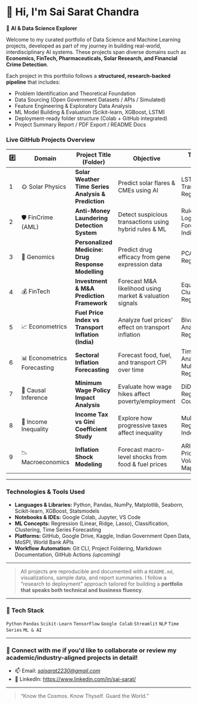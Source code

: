 # 👋 Hi, I'm Sai Sarat Chandra

🎯 **AI & Data Science Explorer**  

Welcome to my curated portfolio of Data Science and Machine Learning projects, developed as part of my journey in building real-world, interdisciplinary AI systems. These projects span diverse domains such as **Economics, FinTech, Pharmaceuticals, Solar Research, and Financial Crime Detection**.

Each project in this portfolio follows a **structured, research-backed pipeline** that includes:
- Problem Identification and Theoretical Foundation
- Data Sourcing (Open Government Datasets / APIs / Simulated)
- Feature Engineering & Exploratory Data Analysis
- ML Model Building & Evaluation (Scikit-learn, XGBoost, LSTM)
- Deployment-ready folder structure (Colab + GitHub integrated)
- Project Summary Report / PDF Export / README Docs

### Live GitHub Projects Overview

| #️⃣ | Domain                      | Project Title (Folder)                                                                           | Objective                                                 | Techniques Used                                         | Status         |
| --- | --------------------------- | ------------------------------------------------------------------------------------------------ | --------------------------------------------------------- | ------------------------------------------------------- | -------------- |
| 1   | 🌞 Solar Physics            | **Solar Weather Time Series Analysis & Prediction**            | Predict solar flares & CMEs using AI                      | LSTM, Fourier Transform, Regression                     | ✅ Completed    |
| 2   | 🛡️ FinCrime (AML)          | **Anti-Money Laundering Detection System**                          | Detect suspicious transactions using hybrid rules & ML    | Rule-based Logic, Isolation Forest, Red Flag Indicators | ✅ Completed    |
| 3   | 🧬 Genomics                 | **Personalized Medicine: Drug Response Modelling** | Predict drug efficacy from gene expression data           | PCA, Clustering, Regression                             | ✅ Completed    |
| 4   | 💰 FinTech                  | **Investment & M\&A Prediction Framework**                        | Forecast M\&A likelihood using market & valuation signals | Equity Valuation, Clustering, Regression                | ✅ Completed    |
| 5   | 📈 Econometrics             | **Fuel Price Index vs Transport Inflation (India)**              | Analyze fuel prices’ effect on transport inflation        | Bivariate Analysis, Linear Regression                   | ✅ Completed    |
| 6   | 📊 Econometrics Forecasting | **Sectoral Inflation Forecasting**                           | Forecast food, fuel, and transport CPI over time          | Time Series Analysis, Multivariate Regression           | ⏳ Upcoming     |
| 7   | 🧮 Causal Inference         | **Minimum Wage Policy Impact Analysis**                            | Evaluate how wage hikes affect poverty/employment         | DiD, Panel Regression, Counterfactuals                  | ✅ Completed    |
| 8   | 🧾 Income Inequality        | **Income Tax vs Gini Coefficient Study**                        | Explore how progressive taxes affect inequality           | Multivariate Regression, Gini Index                     | 🔄 In Progress |
| 9   | 📉 Macroeconomics           | **Inflation Shock Modeling**                                    | Forecast macro-level shocks from food & fuel prices       | ARIMA/XGBoost, Price Elasticity, Volatility Mapping     | 🔄 In Progress |


---

### Technologies & Tools Used

- **Languages & Libraries:** Python, Pandas, NumPy, Matplotlib, Seaborn, Scikit-learn, XGBoost, Statsmodels
- **Notebooks & IDEs:** Google Colab, Jupyter, VS Code
- **ML Concepts:** Regression (Linear, Ridge, Lasso), Classification, Clustering, Time Series Forecasting
- **Platforms:** GitHub, Google Drive, Kaggle, Indian Government Open Data, MoSPI, World Bank APIs
- **Workflow Automation:** Git CLI, Project Foldering, Markdown Documentation, GitHub Actions *(upcoming)*

---

> All projects are reproducible and documented with a `README.md`, visualizations, sample data, and report summaries. I follow a “research to deployment” approach tailored for building a **portfolio that speaks both technical and business fluency**.

---


### 🧰 Tech Stack
`Python` `Pandas` `Scikit-Learn` `TensorFlow` `Google Colab` `Streamlit` `NLP` `Time Series` `ML & AI`

---

### 📩 **Connect with me** if you'd like to collaborate or review my academic/industry-aligned projects in detail!
- 📫 Email: *saisarat2230@gmail.com*
- 🔗 LinkedIn: https://www.linkedin.com/in/sai-sarat/

---

> “Know the Cosmos. Know Thyself. Guard the World.”
